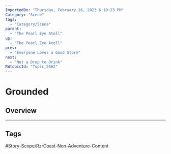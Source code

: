 ```yaml
---
ImportedOn: "Thursday, February 16, 2023 6:10:23 PM"
Category: "Scene"
Tags:
  - "Category/Scene"
parent:
  - "The Pearl Eye Atoll"
up:
  - "The Pearl Eye Atoll"
prev:
  - "Everyone Loves a Good Storm"
next:
  - "Not a Drop to Drink"
RWtopicId: "Topic_5662"
---
```

# Grounded
## Overview

---
## Tags
#Story-Scope/RzrCoast-Non-Adventure-Content

